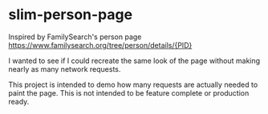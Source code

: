 # slim-person-page

Inspired by FamilySearch's person page https://www.familysearch.org/tree/person/details/{PID}

I wanted to see if I could recreate the same look of the page without making nearly as many network requests.

This project is intended to demo how many requests are actually needed to paint the page.
This is not intended to be feature complete or production ready.